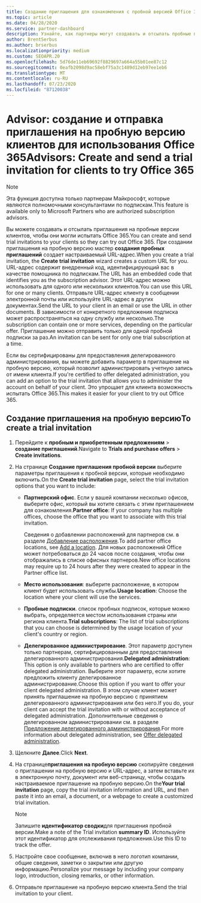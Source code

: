 ```yaml
---
title: Создание приглашения для ознакомления с пробной версией Office 365
ms.topic: article
ms.date: 04/28/2020
ms.service: partner-dashboard
description: Узнайте, как партнеры могут создавать и отсылать пробные приглашения для своих клиентов, чтобы опробовать Office 365. Партнеры в целом являются полномочными консультантами по подпискам.
author: BrentSerbus
ms.author: brserbus
ms.localizationpriority: medium
ms.custom: SEOAPR.20
ms.openlocfilehash: 5d76de11eb69692f8829697a664a55b01ee87c12
ms.sourcegitcommit: 0eafb2098d9ac58ebf75a3c1489d12eb97ee1eb6
ms.translationtype: MT
ms.contentlocale: ru-RU
ms.lasthandoff: 07/23/2020
ms.locfileid: "87120038"
---
```

# <a name="advisors-create-and-send-a-trial-invitation-for-clients-to-try-office-365"></a><span data-ttu-id="82788-104">Advisor: создание и отправка приглашения на пробную версию клиентов для использования Office 365</span><span class="sxs-lookup"><span data-stu-id="82788-104">Advisors: Create and send a trial invitation for clients to try Office 365</span></span>

> [!NOTE]
> <span data-ttu-id="82788-105">Эта функция доступна только партнерам Майкрософт, которые являются полномочными консультантами по подпискам.</span><span class="sxs-lookup"><span data-stu-id="82788-105">This feature is available only to Microsoft Partners who are authorized subscription advisors.</span></span>

<span data-ttu-id="82788-106">Вы можете создавать и отсылать приглашения на пробные версии клиентов, чтобы они могли испытать Office 365.</span><span class="sxs-lookup"><span data-stu-id="82788-106">You can create and send trial invitations to your clients so they can try out Office 365.</span></span> <span data-ttu-id="82788-107">При создании приглашения на пробную версию мастер **создания пробных приглашений** создает настраиваемый URL-адрес.</span><span class="sxs-lookup"><span data-stu-id="82788-107">When you create a trial invitation, the **Create trial invitation** wizard creates a custom URL for you.</span></span> <span data-ttu-id="82788-108">URL-адрес содержит внедренный код, идентифицирующий вас в качестве помощника по подпискам.</span><span class="sxs-lookup"><span data-stu-id="82788-108">The URL has an embedded code that identifies you as the subscription advisor.</span></span> <span data-ttu-id="82788-109">Этот URL-адрес можно использовать для одного или нескольких клиентов.</span><span class="sxs-lookup"><span data-stu-id="82788-109">You can use this URL for one or many clients.</span></span> <span data-ttu-id="82788-110">Отправьте URL-адрес клиенту в сообщении электронной почты или используйте URL-адрес в других документах.</span><span class="sxs-lookup"><span data-stu-id="82788-110">Send the URL to your client in an email or use the URL in other documents.</span></span> <span data-ttu-id="82788-111">В зависимости от конкретного предложения подписка может распространяться на одну службу или несколько.</span><span class="sxs-lookup"><span data-stu-id="82788-111">The subscription can contain one or more services, depending on the particular offer.</span></span> <span data-ttu-id="82788-112">Приглашение можно отправить только для одной пробной подписки за раз.</span><span class="sxs-lookup"><span data-stu-id="82788-112">An invitation can be sent for only one trial subscription at a time.</span></span>

<span data-ttu-id="82788-113">Если вы сертифицированы для предоставления делегированного администрирования, вы можете добавить параметр в приглашение на пробную версию, который позволит администрировать учетную запись от имени клиента.</span><span class="sxs-lookup"><span data-stu-id="82788-113">If you're certified to offer delegated administration, you can add an option to the trial invitation that allows you to administer the account on behalf of your client.</span></span> <span data-ttu-id="82788-114">Это упрощает для клиента возможность испытать Office 365.</span><span class="sxs-lookup"><span data-stu-id="82788-114">This makes it easier for your client to try out Office 365.</span></span>

## <a name="to-create-a-trial-invitation"></a><span data-ttu-id="82788-115">Создание приглашения на пробную версию</span><span class="sxs-lookup"><span data-stu-id="82788-115">To create a trial invitation</span></span>

1. <span data-ttu-id="82788-116">Перейдите к **пробным и приобретенным предложениям**  >  **создание приглашений**.</span><span class="sxs-lookup"><span data-stu-id="82788-116">Navigate to **Trials and purchase offers** > **Create invitations**.</span></span>

2. <span data-ttu-id="82788-117">На странице **Создание приглашения пробной версии** выберите параметры приглашения к пробной версии, которые необходимо включить.</span><span class="sxs-lookup"><span data-stu-id="82788-117">On the **Create trial invitation** page, select the trial invitation options that you want to include:</span></span>

    - <span data-ttu-id="82788-118">**Партнерский офис**. Если у вашей компании несколько офисов, выберите офис, который вы хотите связать с этим приглашением для ознакомления.</span><span class="sxs-lookup"><span data-stu-id="82788-118">**Partner office**: If your company has multiple offices, choose the office that you want to associate with this trial invitation.</span></span>

        <span data-ttu-id="82788-119">Сведения о добавлении расположений для партнеров см. в разделе [Добавление расположения](manage-locations.md).</span><span class="sxs-lookup"><span data-stu-id="82788-119">To add partner office locations, see [Add a location](manage-locations.md).</span></span> <span data-ttu-id="82788-120">Для новых расположений Office может потребоваться до 24 часов после создания, чтобы они отображались в списке офисных партнеров.</span><span class="sxs-lookup"><span data-stu-id="82788-120">New office locations may require up to 24 hours after they were created to appear in the Partner office list.</span></span>

    - <span data-ttu-id="82788-121">**Место использования**: выберите расположение, в котором клиент будет использовать службы.</span><span class="sxs-lookup"><span data-stu-id="82788-121">**Usage location**: Choose the location where your client will use the services.</span></span>
    - <span data-ttu-id="82788-122">**Пробные подписки**. список пробных подписок, которые можно выбрать, определяется местом использования страны или региона клиента.</span><span class="sxs-lookup"><span data-stu-id="82788-122">**Trial subscriptions**: The list of trial subscriptions that you can choose is determined by the usage location of your client's country or region.</span></span>
    - <span data-ttu-id="82788-123">**Делегированное администрирование**. Этот параметр доступен только партнерам, сертифицированным для предоставления делегированного администрирования.</span><span class="sxs-lookup"><span data-stu-id="82788-123">**Delegated administration**: This option is only available to partners who are certified to offer delegated administration.</span></span> <span data-ttu-id="82788-124">Выберите этот параметр, если хотите предложить клиенту делегированное администрирование.</span><span class="sxs-lookup"><span data-stu-id="82788-124">Choose this option if you want to offer your client delegated administration.</span></span> <span data-ttu-id="82788-125">В этом случае клиент может принять приглашение на пробную версию с принятием делегированного администрирования или без него.</span><span class="sxs-lookup"><span data-stu-id="82788-125">If you do, your client can accept the trial invitation with or without acceptance of delegated administration.</span></span> <span data-ttu-id="82788-126">Дополнительные сведения о делегированном администрировании см. в разделе [Предложение делегированного администрирования](customers-revoke-admin-privileges.md).</span><span class="sxs-lookup"><span data-stu-id="82788-126">For more information about delegated administration, see [Offer delegated administration](customers-revoke-admin-privileges.md).</span></span>

3. <span data-ttu-id="82788-127">Щелкните **Далее**.</span><span class="sxs-lookup"><span data-stu-id="82788-127">Click **Next**.</span></span>

4. <span data-ttu-id="82788-128">На странице**приглашения на пробную версию** скопируйте сведения о приглашении на пробную версию и URL-адрес, а затем вставьте их в электронную почту, документ или веб-страницу, чтобы создать настраиваемое приглашение на пробную версию.</span><span class="sxs-lookup"><span data-stu-id="82788-128">On the**Your trial invitation** page, copy the trial invitation information and URL, and then paste it into an email, a document, or a webpage to create a customized trial invitation.</span></span>

    > [!NOTE]
    > <span data-ttu-id="82788-129">Запишите **идентификатор сводки**для приглашения пробной версии.</span><span class="sxs-lookup"><span data-stu-id="82788-129">Make a note of the Trial invitation **summary ID**.</span></span> <span data-ttu-id="82788-130">Используйте этот идентификатор для отслеживания предложения.</span><span class="sxs-lookup"><span data-stu-id="82788-130">Use this ID to track the offer.</span></span>

5. <span data-ttu-id="82788-131">Настройте свое сообщение, включив в него логотип компании, общие сведения, заметки о закрытии или другую информацию.</span><span class="sxs-lookup"><span data-stu-id="82788-131">Personalize your message by including your company logo, introduction, closing remarks, or other information.</span></span>

6. <span data-ttu-id="82788-132">Отправьте приглашение на пробную версию клиента.</span><span class="sxs-lookup"><span data-stu-id="82788-132">Send the trial invitation to your client.</span></span>

